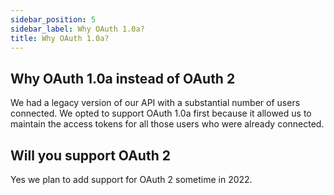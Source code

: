 ```yaml
---
sidebar_position: 5
sidebar_label: Why OAuth 1.0a?
title: Why OAuth 1.0a?
---
```


## Why OAuth 1.0a instead of OAuth 2
We had a legacy version of our API with a substantial number of users connected. We opted to support OAuth 1.0a first because it allowed us to maintain the access tokens for all those users who were already connected.

## Will you support OAuth 2
Yes we plan to add support for OAuth 2 sometime in 2022.
